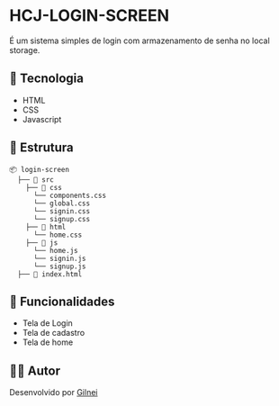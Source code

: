 # HCJ-LOGIN-SCREEN

É um sistema simples de login com armazenamento de senha no local storage. 

## :rocket: Tecnologia

- HTML
- CSS
- Javascript

## :file_folder: Estrutura

~~~markdow
📦 login-screen
  ├── 📁 src
    ├── 📁 css
      └── components.css
      └── global.css
      └── signin.css
      └── signup.css
    ├── 📁 html
      └── home.css
    ├── 📁 js
      └── home.js
      └── signin.js
      └── signup.js      
  ├── 📁 index.html 
~~~
## :closed_lock_with_key: Funcionalidades

- Tela de Login
- Tela de cadastro
- Tela de home

## 👨‍💻 Autor
Desenvolvido por [Gilnei](https://github.com/gcgonzo/hcj-login-screen/tree/main)

  
